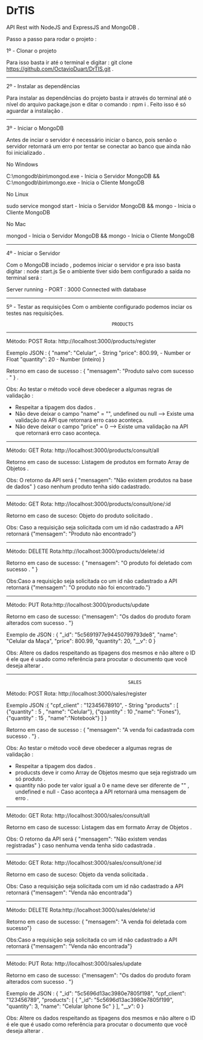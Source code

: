 # DrTIS
API Rest with NodeJS and ExpressJS and MongoDB .


Passo a passo para rodar o projeto :

1º - Clonar o projeto 

Para isso basta ir até o terminal e digitar : git clone https://github.com/OctavioDuart/DrTIS.git . 
_____________________________________________________________________________________________________________________________

2º - Instalar as dependências

Para instalar as dependências do projeto basta ir através do terminal até o nível do arquivo package.json e ditar o comando : npm i . Feito isso é só aguardar a instalação . 
_____________________________________________________________________________________________________________________________

3º - Iniciar o MongoDB 

Antes de inciar o servidor é necessário iniciar o banco, pois senão o servidor retornará um erro por tentar se conectar ao banco que ainda não foi inicializado . 

No Windows

C:\mongodb\bin\mongod.exe  - Inicia o Servidor MongoDB &&
C:\mongodb\bin\mongo.exe   - Inicia  o Cliente  MongoDB

No Linux 

sudo service mongod start - Inicia o Servidor MongoDB &&
mongo                     - Inicia o Cliente  MongoDB      


No Mac 

mongod   - Inicia o Servidor MongoDB &&
mongo    - Inicia o Cliente  MongoDB  
_____________________________________________________________________________________________________________________________

4º - Iniciar o Servidor 

Com o MongoDB inciado , podemos iniciar o servidor e pra isso basta digitar :  node start.js 
Se o ambiente tiver sido bem configurado  a saida no terminal será : 

Server running -  PORT :  3000
Connected with database

_____________________________________________________________________________________________________________________________

5º - Testar as requisições 
Com o ambiente configurado podemos inciar os testes nas requisições.
                        
                                           PRODUCTS
-----------------------------------------------------------------------------------------------------------------------------

Método: POST      Rota: http://localhost:3000/products/register

Exemplo JSON : {
                  "name": "Celular", - String
                  "price": 800.99,   - Number or Float
                  "quantity": 20     - Number (inteiro) 
               }

Retorno em caso de sucesso : { "mensagem": "Produto salvo com sucesso . " } . 

Obs: Ao testar o método você deve obedecer a algumas regras de validação :

- Respeitar a tipagem dos dados .
- Não deve deixar o campo "name"  = "", undefined ou null --> Existe uma validação na API que retornará erro caso aconteça. 
- Não deve deixar o campo "price" = 0                     --> Existe uma validação na API que retornará erro caso aconteça.

-----------------------------------------------------------------------------------------------------------------------------

Método: GET      Rota: http://localhost:3000/products/consult/all

Retorno em caso de sucesso: Listagem de produtos em formato Array de Objetos .

Obs: O retorno da API será { "mensagem": "Não existem produtos na base de dados" } caso nenhum produto tenha sido cadastrado.

-----------------------------------------------------------------------------------------------------------------------------

Método: GET  Rota: http://localhost:3000/products/consult/one/:id

Retorno em caso de suceso: Objeto do produto solicitado . 

Obs: Caso a requisição seja solicitada com um id não cadastrado a API retornará {"mensagem": "Produto não encontrado"} 

----------------------------------------------------------------------------------------------------------------------------
 
 Método: DELETE Rota:http://localhost:3000/products/delete/:id
 
 Retorno em caso de sucesso: { "mensagem": "O produto foi deletado com sucesso . " }

 Obs:Caso a requisição seja solicitada co um id não cadastrado a API retornará {"mensagem": "O produto não foi encontrado."}
 
----------------------------------------------------------------------------------------------------------------------------

Método: PUT  Rota:http://localhost:3000/products/update

Retorno em caso de sucesso: {"mensagem": "Os dados do produto foram alterados com sucesso . "}

Exemplo de JSON :      {
                          "_id": "5c5691977e94450799793de8",
                          "name": "Celular da Maça",
                          "price": 800.99,
                          "quantity": 20,
                          "__v": 0
                       }

Obs: Altere os dados respeitando as tipagens dos mesmos e não altere o ID é ele que é usado como referência para procutar o documento que você deseja alterar . 

----------------------------------------------------------------------------------------------------------------------------

                                                 SALES
                                                 
Método: POST      Rota: http://localhost:3000/sales/register

Exemplo JSON :{
	        "cpf_client" : "12345678910", - String
	        "products" : [
		                {"quantity" : 5 , "name": "Celular"},
		                {"quantity" : 10 ,"name": "Fones"},
		                {"quantity" : 15 , "name":"Notebook"}
	                     ]
               }

Retorno em caso de sucesso : {  "mensagem": "A venda foi cadastrada com sucesso . "} . 

Obs: Ao testar o método você deve obedecer a algumas regras de validação :

- Respeitar a tipagem dos dados .
- producsts deve ir como Array de Objetos mesmo que seja registrado um só produto .  
- quantity não pode ter valor igual a 0 e name deve ser diferente de "" , undefined e null - Caso aconteça a API retornará uma mensagem de erro .

----------------------------------------------------------------------------------------------------------------------------
                                                
Método: GET  Rota: http://localhost:3000/sales/consult/all

Retorno em caso de sucesso: Listagem das em formato Array de Objetos .

Obs: O retorno da API será {  "mensagem": "Não existem vendas registradas" } caso nenhuma venda tenha sido cadastrada .

----------------------------------------------------------------------------------------------------------------------------

Método: GET  Rota: http://localhost:3000/sales/consult/one/:id

Retorno em caso de suceso: Objeto da venda solicitada . 

Obs: Caso a requisição seja solicitada com um id não cadastrado a API retornará {"mensagem": "Venda não encontrada"} 

----------------------------------------------------------------------------------------------------------------------------

 Método: DELETE  Rota:http://localhost:3000/sales/delete/:id
 
 Retorno em caso de sucesso: { "mensagem": "A venda foi deletada com sucesso"}

 Obs:Caso a requisição seja solicitada co um id não cadastrado a API retornará {"mensagem": "Venda não encontrada"}
 
 ---------------------------------------------------------------------------------------------------------------------------
 
 Método: PUT  Rota: http://localhost:3000/sales/update
 
 Retorno em caso de sucesso: {"mensagem": "Os dados do produto foram alterados com sucesso . "}

Exemplo de JSON :        {
                           "_id": "5c5696d13ac3980e7805f198",
                           "cpf_client": "123456789",
                           "products": [
                                          {
                                           "_id": "5c5696d13ac3980e7805f199",
                                           "quantity": 3,
                                           "name": "Celular Iphone 5c"
                                         }
                                     ],
                            "__v": 0
                       }

Obs: Altere os dados respeitando as tipagens dos mesmos e não altere o ID é ele que é usado como referência para procutar o documento que você deseja alterar . 

